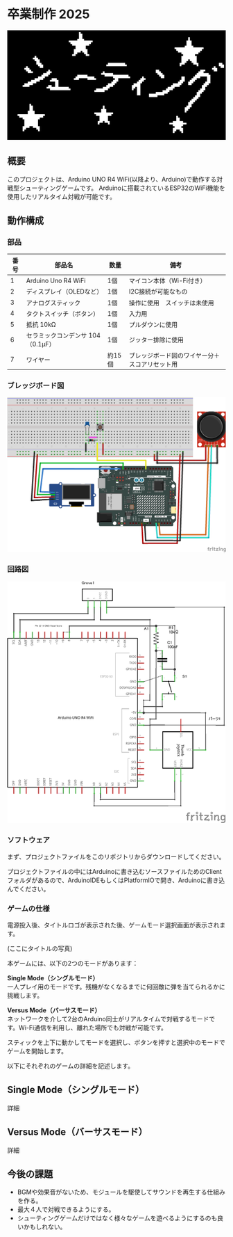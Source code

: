 # 卒業制作 2025

![タイトルロゴ](shooting_logo.png)

## 概要

このプロジェクトは、Arduino UNO R4 WiFi(以降より、Arduino)で動作する対戦型シューティングゲームです。
Arduinoに搭載されているESP32のWiFi機能を使用したリアルタイム対戦が可能です。

## 動作構成

### 部品

| 番号 | 部品名                   | 数量 | 備考               |
| -- | --------------------- | -- | ---------------- |
| 1  | Arduino Uno R4 WiFi   | 1個 | マイコン本体（Wi-Fi付き）  |
| 2  | ディスプレイ（OLEDなど）        | 1個 | I2C接続が可能なもの        |
| 3  | アナログスティック             | 1個 | 操作に使用　スイッチは未使用   |
| 4  | タクトスイッチ（ボタン）          | 1個 | 入力用          |
| 5  | 抵抗 10kΩ               | 1個 | プルダウンに使用 |
| 6  | セラミックコンデンサ 104（0.1µF） | 1個 | ジッター排除に使用  |
| 7  | ワイヤー | 約15個 | ブレッジボード図のワイヤー分＋スコアリセット用  |

### ブレッジボード図

![ブレッジボード図](.\frizing_data\UntitledSketch_breadboard.png)

### 回路図

![回路図](.\frizing_data\UntitledSketch_circuitDiagram.png)

### ソフトウェア
まず、プロジェクトファイルをこのリポジトリからダウンロードしてください。

プロジェクトファイルの中にはArduinoに書き込むソースファイルためのClientフォルダがあるので、ArduinoIDEもしくはPlatformIOで開き、Arduinoに書き込んでください。

### ゲームの仕様

電源投入後、タイトルロゴが表示された後、ゲームモード選択画面が表示されます。

(ここにタイトルの写真)

本ゲームには、以下の2つのモードがあります：

**Single Mode（シングルモード）**  
一人プレイ用のモードです。残機がなくなるまでに何回敵に弾を当てられるかに挑戦します。

**Versus Mode（バーサスモード）**  
ネットワークを介して2台のArduino同士がリアルタイムで対戦するモードです。Wi-Fi通信を利用し、離れた場所でも対戦が可能です。

スティックを上下に動かしてモードを選択し、ボタンを押すと選択中のモードでゲームを開始します。

以下にそれぞれのゲームの詳細を記述します。

## Single Mode（シングルモード）

詳細

## Versus Mode（バーサスモード）

詳細

## 今後の課題

- BGMや効果音がないため、モジュールを駆使してサウンドを再生する仕組みを作る。
- 最大４人で対戦できるようにする。
- シューティングゲームだけではなく様々なゲームを遊べるようにするのも良いかもしれない。
